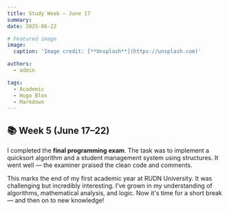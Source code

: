 ```yaml
---
title: Study Week — June 17
summary: 
date: 2025-06-22

# Featured image
image:
  caption: 'Image credit: [**Unsplash**](https://unsplash.com)'

authors:
  - admin

tags:
  - Academic
  - Hugo Blox
  - Markdown
---
```


## 📚 Week 5 (June 17–22)

I completed the **final programming exam**. The task was to implement a quicksort algorithm and a student management system using structures. It went well — the examiner praised the clean code and comments.

This marks the end of my first academic year at RUDN University. It was challenging but incredibly interesting. I’ve grown in my understanding of algorithms, mathematical analysis, and logic. Now it's time for a short break — and then on to new knowledge!

